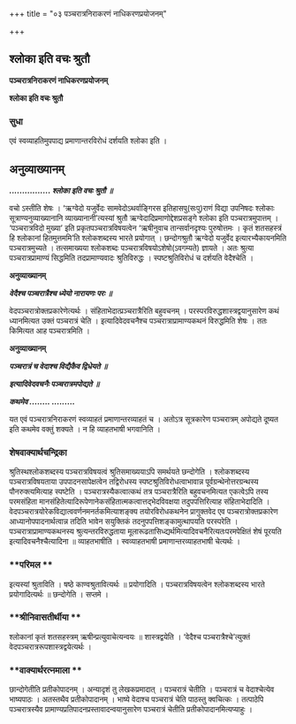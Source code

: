 +++
title = "०३ पञ्चरात्रनिराकरणं नाधिकरणप्रयोजनम्"

+++


## श्लोका इति वचः श्रुतौ

**पञ्चरात्रनिराकरणं नाधिकरणप्रयोजनम्**

**श्लोका इति वचः श्रुतौ**

### **सुधा**

एवं स्वव्याहतिमुपपाद्य प्रमाणान्तरविरोधं दर्शयति श्लोका इति ।

## **अनुव्याख्यानम्**

***................ श्लोका इति वचः श्रुतौ ॥***

वचो ऽस्तीति शेषः । ‘ऋग्वेदो यजुर्वेदः सामवेदोऽथर्वाङ्गिरस इतिहासपु(सःपु)राणं विद्या उपनिषदः श्लोकाः सूत्राण्यनुव्याख्यानानि व्याख्यानानी’त्यस्यां श्रुतौ ऋग्वेदादिप्रमाणोद्देशप्रसङ्गे श्लोका इति पञ्चरात्रमुपात्तम् । ‘पञ्चरात्रविदो मुख्या’ इति प्रकृतपञ्चरात्रविषयत्वेन ‘ऋषीनुवाच तान्सर्वानदृश्यः पुरुषोत्तमः । कृतं शतसहस्त्रं हि श्लोकानां हितमुत्तममि’ति श्लोकशब्दस्य भारते प्रयोगात् । छन्दोगश्रुतौ ऋग्वेदो यजुर्वेद इत्यारभ्यैकायनमिति पञ्चरात्रमुच्यते । तत्समाख्यया श्लोकशब्दः पञ्चरात्रविषयोऽशेषो(ऽवगम्यते) ज्ञायते । अतः श्रुत्या पञ्चरात्रप्रामाण्यं सिद्धमिति तदप्रामाण्यवादः श्रुतिविरुद्धः । स्पष्टश्रुतिविरोधं च दर्शयति वेदैश्चेति ।

**अनुव्याख्यानम्**

***वेदैश्च पञ्चरात्रैश्च ध्येयो नारायणः परः ॥***

वेदपञ्चरात्रोक्तप्रकारेणेत्यर्थः । संहिताभेदात्प्रञ्चरात्रैरिति बहुवचनम् । परस्परविरुद्धशास्त्रद्वयानुसारेण कथं ध्यानमित्यत उक्तं पञ्चरात्रं चेति । इत्यादिवेदवचनैश्च पञ्चरात्राप्रामाण्यकथनं विरुद्धमिति शेषः । ततः किमित्यत आह पञ्चरात्रमिति ।

**अनुव्याख्यानम्**

***पञ्चरात्रं च वेदाश्च विद्यैकैव द्विधेयते ॥***

***इत्यादिवेदवचनैः पञ्चरात्रमपोद्यते ॥***

***कथमेव ........ .........***

यत एवं पञ्चरात्रनिराकरणं स्वव्याहतं प्रमाणान्तरव्याहतं च । अतोऽत्र सूत्रकारेण पञ्चरात्रम् अपोद्यते दूष्यत इति कथमेव वक्तुं शक्यते । न हि व्याहतभाषी भगवानिति ।

### **शेषवाक्यार्थचन्द्रिका**

श्रुतिस्थश्लोकशब्दस्य पञ्चरात्रविषयत्वं श्रुतिसमाख्ययाऽपि समर्थयते छन्दोगेति । श्लोकशब्दस्य पञ्चरात्रविषयताया उपपादनसापेक्षत्वेन तद्विरोधस्य स्पष्टश्रुतिविरोधत्वाभावान्न पूर्वग्रन्थेनोत्तरग्रन्थस्य पौनरुक्त्यमित्याह स्पष्टेति । पञ्चरात्रस्यैकत्वात्कथं तत्र पञ्चरात्रैरिति बहुवचनमित्यत एकत्वेऽपि तस्य परमसंहिता मानसंहितेत्यादिरूपेणानेकसंहितात्मकत्वात्तद्भेदविवक्षया तदुपपत्तिरित्याह संहिताभेदादिति । वेदपञ्चरात्रयोरेकविद्यात्ववर्णनमनर्तकमित्याशङ्क्य तयोरविरोधकथनेन प्रागुक्तवेद एव पञ्चरात्रोक्तप्रकारेण आध्यानोपपादनार्थत्वान्न तदिति भावेन सयुक्तिकं तदनुपपत्तिशङ्कामुत्थापयति परस्परेति । पञ्चरात्राप्रामाण्यकथनस्य श्रुत्यन्तरविरुद्धताया मूलारूढतासिध्द्यर्थमित्यादिवचनैरित्यतःपरमपेक्षितं शेषं पूरयति इत्यादिवचनैश्चैत्यादिना ॥ व्याहतभाषीति । स्वव्याहतभाषी प्रमाणान्तरव्याहतभाषी चेत्यर्थः ।

### **परिमल **

इत्यस्यां श्रुताविति । षष्ठे काण्वश्रुतावित्यर्थः ॥ प्रयोगादिति । पञ्चरात्रविषयत्वेन श्लोकशब्दस्य भारते प्रयोगादित्यर्थः ॥ छन्दोगेति । सप्तमे ।

### **श्रीनिवासतीर्थीया **

श्लोकानां कृतं शतसहस्त्रम् ऋषीन्प्रत्युवाचेत्यन्वयः ॥ शास्त्रद्वयेति । ‘वेदैश्च पञ्चरात्रैश्चे’त्युक्तं वेदपञ्चरात्ररूपशास्त्रद्वयेत्यर्थः ।

### **वाक्यार्थरत्नमाला **

छान्दोगेतीति प्रतीकोपादनम् । अन्यादृशं तु लेखकप्रमादात् । पञ्चरात्रं चेतीति । पञ्चरात्रं च वेदाश्चेत्येव भाष्यपाठः । अतस्तथैव प्रतीकोपादानम् । भाष्ये वेदाश्च पञ्चरात्रं चेति पाठस्तु क्वचित्कः । तत्पाठेपि पञ्चरात्रस्यैव प्रामाण्यप्रतिपादनप्रस्तावादन्वयानुसारेण पञ्चरात्रं चेतीति प्रतीकोपादानमित्यप्याहुः ।

